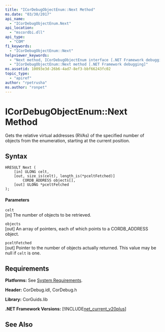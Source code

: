 ```yaml
---
title: "ICorDebugObjectEnum::Next Method"
ms.date: "03/30/2017"
api_name: 
  - "ICorDebugObjectEnum.Next"
api_location: 
  - "mscordbi.dll"
api_type: 
  - "COM"
f1_keywords: 
  - "ICorDebugObjectEnum::Next"
helpviewer_keywords: 
  - "Next method, ICorDebugObjectEnum interface [.NET Framework debugging]"
  - "ICorDebugObjectEnum::Next method [.NET Framework debugging]"
ms.assetid: 10093e3d-26b6-4ad7-8ef3-bbf66243fc02
topic_type: 
  - "apiref"
author: "rpetrusha"
ms.author: "ronpet"
---
```

# ICorDebugObjectEnum::Next Method
Gets the relative virtual addresses (RVAs) of the specified number of objects from the enumeration, starting at the current position.  
  
## Syntax  
  
```  
HRESULT Next (  
    [in] ULONG celt,  
    [out, size_is(celt), length_is(*pceltFetched)]    
        CORDB_ADDRESS objects[],  
    [out] ULONG *pceltFetched  
);  
```  
  
#### Parameters  
 `celt`  
 [in] The number of objects to be retrieved.  
  
 `objects`  
 [out] An array of pointers, each of which points to a CORDB_ADDRESS object.  
  
 `pceltFetched`  
 [out] Pointer to the number of objects actually returned. This value may be null if `celt` is one.  
  
## Requirements  
 **Platforms:** See [System Requirements](../../../../docs/framework/get-started/system-requirements.md).  
  
 **Header:** CorDebug.idl, CorDebug.h  
  
 **Library:** CorGuids.lib  
  
 **.NET Framework Versions:** [!INCLUDE[net_current_v20plus](../../../../includes/net-current-v20plus-md.md)]  
  
## See Also  
 
